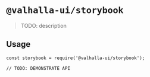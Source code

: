 # `@valhalla-ui/storybook`

> TODO: description

## Usage

```
const storybook = require('@valhalla-ui/storybook');

// TODO: DEMONSTRATE API
```
